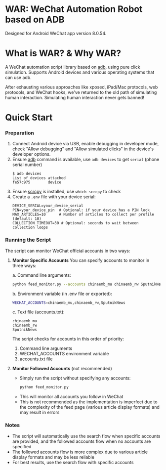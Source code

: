 WAR: WeChat Automation Robot based on ADB
===
Designed for Android WeChat app version 8.0.54.

# What is WAR? & Why WAR?
A WeChat automation script library based on [adb](https://developer.android.com/studio/command-line/adb), using pure click simulation. Supports Android devices and various operating systems that can use adb.

After exhausting various approaches like xposed, iPad/Mac protocols, web protocols, and WeChat hooks, we've returned to the old path of simulating human interaction. Simulating human interaction never gets banned!

# Quick Start
### Preparation
1. Connect Android device via USB, enable debugging in developer mode, check "Allow debugging" and "Allow simulated clicks" in the device's developer options.
2. Ensure [adb](https://developer.android.com/studio/command-line/adb) command is available, use `adb devices` to get `serial` (phone serial number)
    ```shell
    $ adb devices
    List of devices attached
    fe57c975        device
    ```
3. Ensure [scrcpy](https://github.com/Genymobile/scrcpy) is installed, use `which scrcpy` to check
4. Create a `.env` file with your device serial:
    ```
    DEVICE_SERIAL=your_device_serial
    PIN=your_device_pin  # Optional: if your device has a PIN lock
    MAX_ARTICLES=10      # Number of articles to collect per profile (default: 10)
    COLLECTION_TIMEOUT=30 # Optional: seconds to wait between collection loops
    ```

### Running the Script
The script can monitor WeChat official accounts in two ways:

1. **Monitor Specific Accounts**
   You can specify accounts to monitor in three ways:

   a. Command line arguments:
   ```bash
   python feed_monitor.py --accounts chinaemb_mu chinaemb_rw SputnikNews
   ```

   b. Environment variable (in .env file or exported):
   ```bash
   WECHAT_ACCOUNTS=chinaemb_mu,chinaemb_rw,SputnikNews
   ```

   c. Text file (accounts.txt):
   ```
   chinaemb_mu
   chinaemb_rw
   SputnikNews
   ```

   The script checks for accounts in this order of priority:
   1. Command line arguments
   2. WECHAT_ACCOUNTS environment variable
   3. accounts.txt file

2. **Monitor Followed Accounts** (not recommended)
   - Simply run the script without specifying any accounts:
     ```bash
     python feed_monitor.py
     ```
   - This will monitor all accounts you follow in WeChat
   - This is not recommended as the implementation is imperfect due to the complexity of the feed page (various article display formats) and may result in errors

### Notes
- The script will automatically use the search flow when specific accounts are provided, and the followed accounts flow when no accounts are specified
- The followed accounts flow is more complex due to various article display formats and may be less reliable
- For best results, use the search flow with specific accounts
